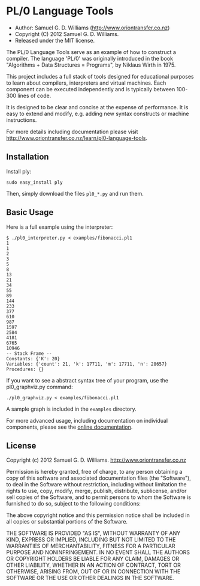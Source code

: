 PL/0 Language Tools
===================

* Author: Samuel G. D. Williams (<http://www.oriontransfer.co.nz>)
* Copyright (C) 2012 Samuel G. D. Williams.
* Released under the MIT license.

The PL/0 Language Tools serve as an example of how to construct a compiler. The language 'PL/0' was originally introduced in the book "Algorithms + Data Structures = Programs", by Niklaus Wirth in 1975.

This project includes a full stack of tools designed for educational purposes to learn about compilers, interpreters and virtual machines. Each component can be executed independently and is typically between 100-300 lines of code.

It is designed to be clear and concise at the expense of performance. It is easy to extend and modify, e.g. adding new syntax constructs or machine instructions.

For more details including documentation please visit <http://www.oriontransfer.co.nz/learn/pl0-language-tools>.

Installation
------------

Install ply:

	sudo easy_install ply

Then, simply download the files `pl0_*.py` and run them.

Basic Usage
-----------

Here is a full example using the interpreter:

	$ ./pl0_interpreter.py < examples/fibonacci.pl1
	1
	1
	2
	3
	5
	8
	13
	21
	34
	55
	89
	144
	233
	377
	610
	987
	1597
	2584
	4181
	6765
	10946
	-- Stack Frame --
	Constants: {'K': 20}
	Variables: {'count': 21, 'k': 17711, 'm': 17711, 'n': 28657}
	Procedures: {}

If you want to see a abstract syntax tree of your program, use the pl0_graphviz.py command:

	./pl0_graphviz.py < examples/fibonacci.pl1

A sample graph is included in the `examples` directory.

For more advanced usage, including documentation on individual components, please see the [online documentation][2].

[2]: http://www.oriontransfer.co.nz/learn/pl0-language-tools

License
-------

Copyright (c) 2012 Samuel G. D. Williams. <http://www.oriontransfer.co.nz>

Permission is hereby granted, free of charge, to any person obtaining a copy
of this software and associated documentation files (the "Software"), to deal
in the Software without restriction, including without limitation the rights
to use, copy, modify, merge, publish, distribute, sublicense, and/or sell
copies of the Software, and to permit persons to whom the Software is
furnished to do so, subject to the following conditions:

The above copyright notice and this permission notice shall be included in
all copies or substantial portions of the Software.

THE SOFTWARE IS PROVIDED "AS IS", WITHOUT WARRANTY OF ANY KIND, EXPRESS OR
IMPLIED, INCLUDING BUT NOT LIMITED TO THE WARRANTIES OF MERCHANTABILITY,
FITNESS FOR A PARTICULAR PURPOSE AND NONINFRINGEMENT. IN NO EVENT SHALL THE
AUTHORS OR COPYRIGHT HOLDERS BE LIABLE FOR ANY CLAIM, DAMAGES OR OTHER
LIABILITY, WHETHER IN AN ACTION OF CONTRACT, TORT OR OTHERWISE, ARISING FROM,
OUT OF OR IN CONNECTION WITH THE SOFTWARE OR THE USE OR OTHER DEALINGS IN
THE SOFTWARE.
